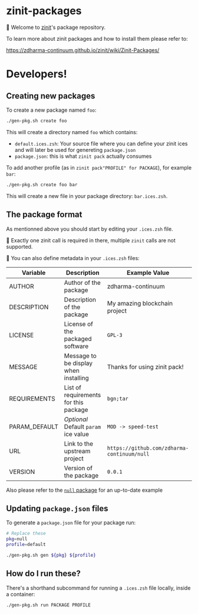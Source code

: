 # zinit-packages

🌻 Welcome to [zinit](https://github.com/zdharma-continuum/zinit)'s package
repository.

To learn more about zinit packages and how to install them please refer to:

https://zdharma-continuum.github.io/zinit/wiki/Zinit-Packages/

# Developers!

## Creating new packages

To create a new package named `foo`:

```zsh
./gen-pkg.sh create foo
```

This will create a directory named `foo` which contains:

- `default.ices.zsh`: Your source file where you can define your zinit
ices and will later be used for genereting `package.json`
- `package.json`: this is what `zinit pack` actually consumes

To add another profile (as in `zinit pack"PROFILE" for PACKAGE`), for example
`bar`:

```zsh
./gen-pkg.sh create foo bar
```

This will create a new file in your package directory: `bar.ices.zsh`.

## The package format

As mentionned above you should start by editing your `.ices.zsh` file.

📓 Exactly one zinit call is required in there, multiple `zinit` calls are not
supported.

📝 You can also define metadata in your `.ices.zsh` files:

| Variable      | Description                           | Example Value                               |
|---------------|---------------------------------------|---------------------------------------------|
| AUTHOR        | Author of the package                 | zdharma-continuum                           |
| DESCRIPTION   | Description of the package            | My amazing blockchain project               |
| LICENSE       | License of the packaged software      | `GPL-3`                                     |
| MESSAGE       | Message to be display when installing | Thanks for using zinit pack!                |
| REQUIREMENTS  | List of requirements for this package | `bgn;tar`                                   |
| PARAM_DEFAULT | *Optional* Default `param` ice value  | `MOD -> speed-test`                         |
| URL           | Link to the upstream project          | `https://github.com/zdharma-continuum/null` |
| VERSION       | Version of the package                | `0.0.1`                                     |

Also please refer to the [`null` package](./null/) for an up-to-date example

## Updating `package.json` files

To generate a `package.json` file for your package run:

```zsh
# Replace these
pkg=null
profile=default

./gen-pkg.sh gen ${pkg} ${profile}
```

## How do I run these?

There's a shorthand subcommand for running a `.ices.zsh` file locally, inside a
container:

```zsh
./gen-pkg.sh run PACKAGE PROFILE
```

<!-- vim: set ft=markdown et ts=2 sw=2 tw=80 --!>
